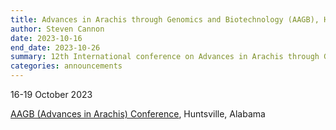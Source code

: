 ```yaml
---
title: Advances in Arachis through Genomics and Biotechnology (AAGB), Huntsville, Alabama
author: Steven Cannon
date: 2023-10-16  
end_date: 2023-10-26
summary: 12th International conference on Advances in Arachis through Genomics and Biotechnology (AAGB), 16-19 October 2023, Huntsville, Alabama
categories: announcements
---
```

16-19 October 2023

[AAGB (Advances in Arachis) Conference](https://www.hudsonalpha.org/aagb/), Huntsville, Alabama
